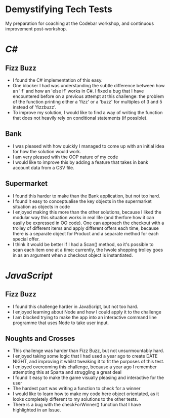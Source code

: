 # Demystifying Tech Tests
My preparation for coaching at the Codebar workshop, and continuous improvement post-workshop.

# _C#_
## Fizz Buzz
* I found the C# implementation of this easy.
* One blocker I had was understanding the subtle difference between how an 'if' and how an 'else if' works in C#. I fixed a bug that I have encountered before on a previous attempt at this challenge: the problem of the function printing either a 'fizz' or a 'buzz' for multiples of 3 and 5 instead of 'fizzbuzz'.
* To improve my solution, I would like to find a way of writing the function that does not heavily rely on conditional statements (if possible).

## Bank
* I was pleased with how quickly I managed to come up with an initial idea for how the solution would work.
* I am very pleased with the OOP nature of my code
* I would like to improve this by adding a feature that takes in bank account data from a CSV file.

## Supermarket
* I found this harder to make than the Bank application, but not too hard.
* I found it easy to conceptualise the key objects in the supermarket situation as objects in code
* I enjoyed making this more than the other solutions, because I liked the modular way this situation works in real life (and therfore how it can easily be expressed in OO code). One can approach the checkout with a trolley of different items and apply different offers each time, because there is a separate object for Product and a separate method for each special offer.
* I think it would be better if I had a Scan() method, so it's possible to scan each item one at a time: currently, the hwole shopping trolley goes in as an argument when a checkout object is instantiated.


# _JavaScript_
## Fizz Buzz
* I found this challenge harder in JavaScript, but not too hard.
* I enjoyed learning about Node and how I could apply it to the challenge
* I am blocked trying to make the app into an interactive command line programme that uses Node to take user input.

## Noughts and Crosses
* This challenge was harder than Fizz Buzz, but not unsurmountably hard.
* I enjoyed taking some logic that I had used a year ago to create DATE NIGHT, and improving it whilst tweaking it to fit the purposes of this test.
* I enjoyed overcoming this challenge, because a year ago I remember attempting this at Sparta and struggling a great deal
* I found it easy to make the game visually pleasing and interactive for the user
* The hardest part was writing a function to check for a winner
* I would like to learn how to make my code here object orientated, as it looks completely different to my solutions to the other tests.
* There is a bug with the checkForWinner() function that I have highlighted in an Issue. 